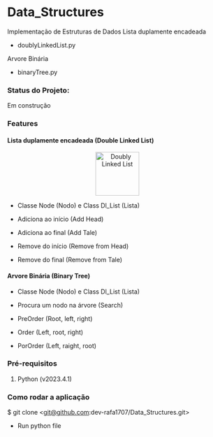 # Data_Structures
Implementação de Estruturas de Dados
Lista duplamente encadeada
* doublyLinkedList.py

Arvore Binária
* binaryTree.py


### Status do Projeto:
Em construção

### Features
#### Lista duplamente encadeada (Double Linked List)

<p style="text-align:center">
    <img src="D:\Documentos\Mentoria\Projeto3_DataStructures\img\doubly-linked-list.png" alt="Doubly Linked List" style="height: 100px; width:100px;"/>
</p>

* Classe Node (Nodo) e Class Dl_List (Lista)

* Adiciona ao início (Add Head)
* Adiciona ao final (Add Tale)
* Remove do início (Remove from Head)
* Remove do final (Remove from Tale)


#### Arvore Binária (Binary Tree)
* Classe Node (Nodo) e Class Dl_List (Lista)

* Procura um nodo na árvore (Search)
* PreOrder (Root, left, right)
* Order (Left, root, right)
* PorOrder (Left, raight, root)


### Pré-requisitos 
1. Python (v2023.4.1)


### Como rodar a aplicação
$ git clone <git@github.com:dev-rafa1707/Data_Structures.git>

* Run python file


